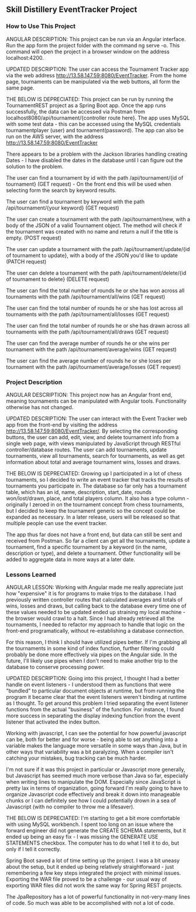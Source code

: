 ## Skill Distillery EventTracker Project

### How to Use This Project
ANGULAR DESCRIPTION:
This project can be run via an Angular interface. Run the app form the project folder with the command ng serve -o. This command will open the project in a browser window on the address localhost:4200.

UPDATED DESCRIPTION:
The user can access the Tournament Tracker app via the web address http://13.58.147.59:8080/EventTracker. From the home page, tournaments can be manipulated via the web buttons, all form the same page.

THE BELOW IS DEPRECIATED:
This project can be run by running the TournamentREST project as a Spring Boot app. Once the app runs successfully, the data can be accessed via Postman from localhost8080/api/tournament/{controller route here}. The app uses MySQL with some test data - this can be accessed using the MySQL credentials tournamentplayer (user) and tournament(password). The app can also be run on the AWS server, with the address http://13.58.147.59:8080/EventTracker

There appears to be a problem with the Jackson libraries handling creating Dates - I have disabled the dates in the database until I can figure out the solution to the problem.

The user can find a tournament by id with the path /api/tournament/{id of tournament} (GET request) - On the front end this will be used when selecting form the search by keyword results.

The user can find a tournament by keyword with the path /api/tournament/{your keyword} (GET request)

The user can create a tournament with the path /api/tournament/new, with a body of the JSON of a valid Tournament object. The method will check if the tournament was created with no name and return a null if the title is empty.  (POST request)

The user can update a tournament with the path /api/tournament/update/{id of tournament to update}, with a body of the JSON you'd like to update (PATCH request)

The user can delete a tournament with the path /api/tournament/delete/{id of tournament to delete} (DELETE request)

The user can find the total number of rounds he or she has won across all tournaments with the path /api/tournament/all/wins (GET request)

The user can find the total number of rounds he or she has lost across all tournaments with the path /api/tournament/all/losses (GET request)

The user can find the total number of rounds he or she has drawn across all tournaments with the path /api/tournament/all/draws (GET request)

The user can find the average number of rounds he or she wins per tournament with the path /api/tournament/average/wins (GET request)

The user can find the average number of rounds he or she loses per tournament with the path /api/tournament/average/losses (GET request)

### Project Description
ANGULAR DESCRIPTION:
This project now has an Angular front end, meaning tournaments can be manipulated with Angular tools. Functionality otherwise has not changed.

UPDATED DESCRIPTION:
The user can interact with the Event Tracker web app from the front-end by visiting the address http://13.58.147.59:8080/EventTracker/. By selecting the corresponding buttons, the user can add, edit, view, and delete tournament info from a single web page, with views manipulated by JavaScript through RESTful controller/database routes. The user can add tournaments, update tournaments, view all tournaments, search for tournaments, as well as get information about total and average tournament wins, losses and draws.

THE BELOW IS DEPRECIATED:
Growing up I participated in a lot of chess tournaments, so I decided to write an event tracker that tracks the results of tournaments you participate in. The database so far only has a tournament table, which has an id, name, description, start_date, rounds won/lost/drawn, place, and total players column. It also has a type column - originally I zeroed in on the tournament concept from chess tournaments, but I decided to keep the tournament generic so the concept could be expanded as necessary. In a later release, users will be released so that multiple people can use the event tracker.

The app thus far does not have a front end, but data can still be sent and received from Postman. So far a client can get all the tournaments, update a tournament, find a specific tournament by a keyword (in the name, description or type), and delete a tournament. Other functionality will be added to aggregate data in more ways at a later date.

### Lessons Learned
ANGULAR LESSON:
Working with Angular made me really appreciate just how "expensive" it is for programs to make trips to the database. I had previously written controller routes that calculated averages and totals of wins, losses and draws, but calling back to the database every time one of these values needed to be updated ended up straining my local machine - the browser would crawl to a halt. Since I had already retrieved all the tournaments, I needed to refactor my approach to handle that logic on the front-end programatically, without re-establishing a database connection.

For this reason, I think I should have utilized pipes better. If I'm grabbing all the tournaments in some kind of index function, further filtering could probably be done more effectively via pipes on the Angular side. In the future, I'll likely use pipes when I don't need to make another trip to the database to conserve processing power.

UPDATED DESCRIPTION:
Going into this project, I thought I had a better handle on event listeners - I understood them as functions that were "bundled" to particular document objects at runtime, but from running the program it became clear that the event listeners weren't binding at runtime as I thought. To get around this problem I tried separating the event listener functions from the actual "business" of the function. For instance, I found more success in separating the display indexing function from the event listener that activated the index button.

Working with javascript, I can see the potential for how powerful javascript can be, both for better and for worse - being able to set anything into a variable makes the language more versatile in some ways than Java, but in other ways that variability was a bit paralyzing. When a compiler isn't catching your mistakes, bug tracking can be much harder.

I'm not sure if it was this project in particular or Javascript more generally, but Javascript has seemed much more verbose than Java so far, especially when writing lines to manipulate the DOM. Especially since JavaScript is pretty lax in terms of organization, going forward I'm really going to have to organize Javascript code effectively and break it down into manageable chunks or I can definitely see how I could potentially drown in a sea of Javascript (with no compiler to throw me a lifesaver).

THE BELOW IS DEPRECIATED:
I'm starting to get a bit more comfortable with using MySQL workbench. I spent too long on an issue where the forward engineer did not generate the CREATE SCHEMA statements, but it ended up being an easy fix - I was missing the GENERATE USE STATEMENTS checkbox. The computer has to do what I tell it to do, but only if I tell it correctly.

Spring Boot saved a lot of time setting up the project. I was a bit uneasy about the setup, but it ended up being relatively straightforward - just remembering a few key steps integrated the project with minimal issues. Exporting the WAR file proved to be a challenge - our usual way of exporting WAR files did not work the same way for Spring REST projects.

The JpaRepository has a lot of powerful functionality in not-very-many lines of code. So much was able to be accomplished with not a lot of code.
